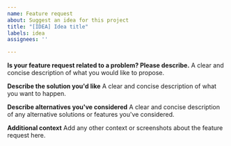 ```yaml
---
name: Feature request
about: Suggest an idea for this project
title: "[IDEA] Idea title"
labels: idea
assignees: ''

---
```


**Is your feature request related to a problem? Please describe.** A clear and
concise description of what you would like to propose.

**Describe the solution you'd like** A clear and concise description of what you
want to happen.

**Describe alternatives you've considered** A clear and concise description of
any alternative solutions or features you've considered.

**Additional context** Add any other context or screenshots about the feature
request here.
